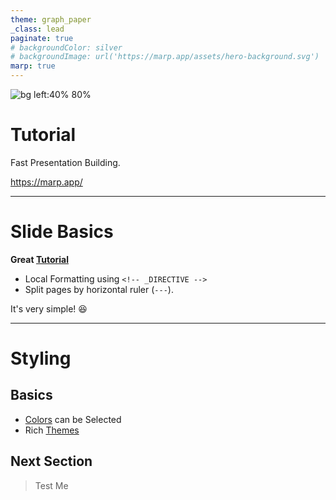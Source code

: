 ```yaml
---
theme: graph_paper
_class: lead
paginate: true
# backgroundColor: silver
# backgroundImage: url('https://marp.app/assets/hero-background.svg')
marp: true
---
```


![bg left:40% 80%](https://marp.app/assets/marp.svg)

# **Tutorial**

Fast Presentation Building.

https://marp.app/

---
<!-- Local Formatting -->
<!-- _backgroundColor: tan -->
<!-- _color: navy -->
<!-- header: 'This Goes at Top' -->
<!-- footer: 'Resides at Bottom' -->
<!-- _class: lead -->

# Slide Basics

**Great [Tutorial](https://youtu.be/EzQ-p41wNEE)**

* Local Formatting using `<!-- _DIRECTIVE -->`
* Split pages by horizontal ruler (`---`). 

It's very simple! :satisfied:

---
# Styling
## Basics
* [Colors](https://www.w3.org/wiki/CSS/Properties/color/keywords) can be Selected
* Rich [Themes](https://rnd195.github.io/marp-community-themes/)
## Next Section
> Test 
> Me